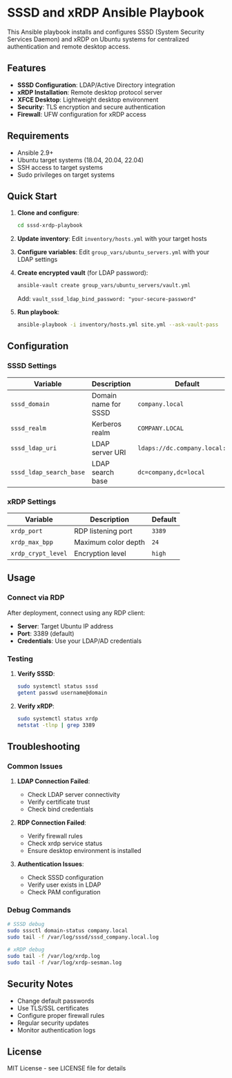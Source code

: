 # SSSD and xRDP Ansible Playbook

This Ansible playbook installs and configures SSSD (System Security Services Daemon) and xRDP on Ubuntu systems for centralized authentication and remote desktop access.

## Features

- **SSSD Configuration**: LDAP/Active Directory integration
- **xRDP Installation**: Remote desktop protocol server
- **XFCE Desktop**: Lightweight desktop environment
- **Security**: TLS encryption and secure authentication
- **Firewall**: UFW configuration for xRDP access

## Requirements

- Ansible 2.9+
- Ubuntu target systems (18.04, 20.04, 22.04)
- SSH access to target systems
- Sudo privileges on target systems

## Quick Start

1. **Clone and configure**:
   ```bash
   cd sssd-xrdp-playbook
   ```

2. **Update inventory**:
   Edit `inventory/hosts.yml` with your target hosts

3. **Configure variables**:
   Edit `group_vars/ubuntu_servers.yml` with your LDAP settings

4. **Create encrypted vault** (for LDAP password):
   ```bash
   ansible-vault create group_vars/ubuntu_servers/vault.yml
   ```
   Add: `vault_sssd_ldap_bind_password: "your-secure-password"`

5. **Run playbook**:
   ```bash
   ansible-playbook -i inventory/hosts.yml site.yml --ask-vault-pass
   ```

## Configuration

### SSSD Settings

| Variable | Description | Default |
|----------|-------------|---------|
| `sssd_domain` | Domain name for SSSD | `company.local` |
| `sssd_realm` | Kerberos realm | `COMPANY.LOCAL` |
| `sssd_ldap_uri` | LDAP server URI | `ldaps://dc.company.local:636` |
| `sssd_ldap_search_base` | LDAP search base | `dc=company,dc=local` |

### xRDP Settings

| Variable | Description | Default |
|----------|-------------|---------|
| `xrdp_port` | RDP listening port | `3389` |
| `xrdp_max_bpp` | Maximum color depth | `24` |
| `xrdp_crypt_level` | Encryption level | `high` |

## Usage

### Connect via RDP

After deployment, connect using any RDP client:
- **Server**: Target Ubuntu IP address
- **Port**: 3389 (default)
- **Credentials**: Use your LDAP/AD credentials

### Testing

1. **Verify SSSD**:
   ```bash
   sudo systemctl status sssd
   getent passwd username@domain
   ```

2. **Verify xRDP**:
   ```bash
   sudo systemctl status xrdp
   netstat -tlnp | grep 3389
   ```

## Troubleshooting

### Common Issues

1. **LDAP Connection Failed**:
   - Check LDAP server connectivity
   - Verify certificate trust
   - Check bind credentials

2. **RDP Connection Failed**:
   - Verify firewall rules
   - Check xrdp service status
   - Ensure desktop environment is installed

3. **Authentication Issues**:
   - Check SSSD configuration
   - Verify user exists in LDAP
   - Check PAM configuration

### Debug Commands

```bash
# SSSD debug
sudo sssctl domain-status company.local
sudo tail -f /var/log/sssd/sssd_company.local.log

# xRDP debug
sudo tail -f /var/log/xrdp.log
sudo tail -f /var/log/xrdp-sesman.log
```

## Security Notes

- Change default passwords
- Use TLS/SSL certificates
- Configure proper firewall rules
- Regular security updates
- Monitor authentication logs

## License

MIT License - see LICENSE file for details